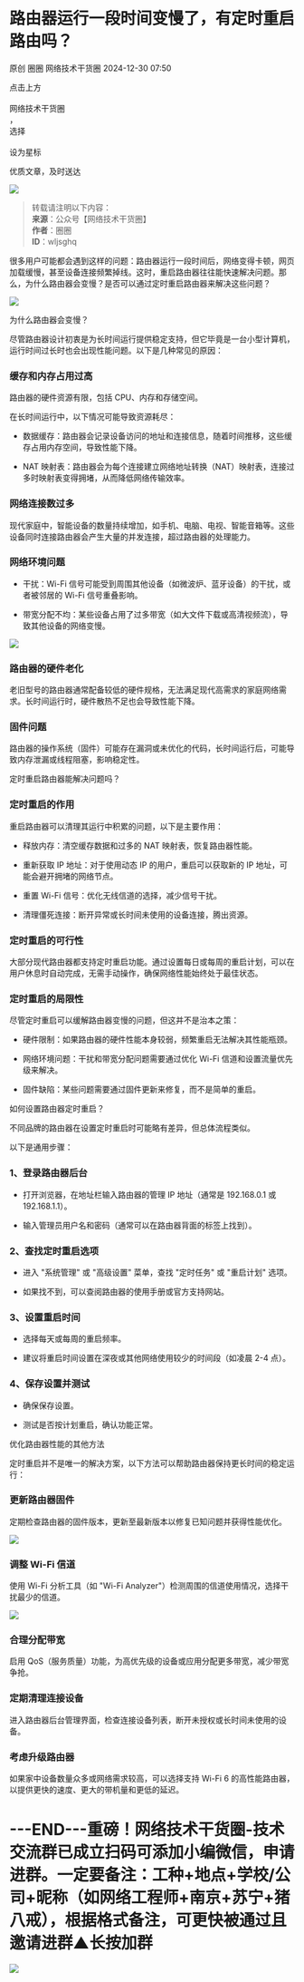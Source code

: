 #  路由器运行一段时间变慢了，有定时重启路由吗？   
原创 圈圈  网络技术干货圈   2024-12-30 07:50  
  
点击上方  
   
网络技术干货圈  
，  
选择  
   
设为星标  
  
优质文章，及时送达  
  
  
![](https://mmbiz.qpic.cn/mmbiz_png/p8No8ScJKT9z1qCg1V9MbsCSdmUBkOicVRmk5T6j0m8Z8L9YdmdU0crxLkBG4994IkXaZTrSnJAZksCicKaqO43g/640?wx_fmt=png "")  
  
> 转载请注明以下内容：  
> **来源**：公众号【网络技术干货圈】  
> **作者**：圈圈  
> **ID**：wljsghq  
  
  
很多用户可能都会遇到这样的问题：路由器运行一段时间后，网络变得卡顿，网页加载缓慢，甚至设备连接频繁掉线。这时，重启路由器往往能快速解决问题。那么，为什么路由器会变慢？是否可以通过定时重启路由器来解决这些问题？  
  
![](https://mmbiz.qpic.cn/mmbiz_jpg/p8No8ScJKT8DrKRK3LdHmbHicZZkduTx2ibhdG4tpickD17CoOxguPh852ZfWj9mibeYs7anMHpqAsmus9bLGjj77A/640?wx_fmt=jpeg&from=appmsg "")  
  
为什么路由器会变慢？  
  
尽管路由器设计初衷是为长时间运行提供稳定支持，但它毕竟是一台小型计算机，运行时间过长时也会出现性能问题。以下是几种常见的原因：  
### 缓存和内存占用过高  
  
路由器的硬件资源有限，包括 CPU、内存和存储空间。  
  
在长时间运行中，以下情况可能导致资源耗尽：  
- 数据缓存：路由器会记录设备访问的地址和连接信息，随着时间推移，这些缓存占用内存空间，导致性能下降。  
  
- NAT 映射表：路由器会为每个连接建立网络地址转换（NAT）映射表，连接过多时映射表变得拥堵，从而降低网络传输效率。  
  
### 网络连接数过多  
  
现代家庭中，智能设备的数量持续增加，如手机、电脑、电视、智能音箱等。这些设备同时连接路由器会产生大量的并发连接，超过路由器的处理能力。  
### 网络环境问题  
- 干扰：Wi-Fi 信号可能受到周围其他设备（如微波炉、蓝牙设备）的干扰，或者被邻居的 Wi-Fi 信号重叠影响。  
  
- 带宽分配不均：某些设备占用了过多带宽（如大文件下载或高清视频流），导致其他设备的网络变慢。  
  
![](https://mmbiz.qpic.cn/mmbiz_png/p8No8ScJKT8DrKRK3LdHmbHicZZkduTx2tGscp1wohYqasYavyhicEnbzpyyMSkgHcSa0wP6a4q64uwxTNIL2yBQ/640?wx_fmt=png&from=appmsg "")  
### 路由器的硬件老化  
  
老旧型号的路由器通常配备较低的硬件规格，无法满足现代高需求的家庭网络需求。长时间运行时，硬件散热不足也会导致性能下降。  
### 固件问题  
  
路由器的操作系统（固件）可能存在漏洞或未优化的代码，长时间运行后，可能导致内存泄漏或线程阻塞，影响稳定性。  
  
定时重启路由器能解决问题吗？  
### 定时重启的作用  
  
重启路由器可以清理其运行中积累的问题，以下是主要作用：  
- 释放内存：清空缓存数据和过多的 NAT 映射表，恢复路由器性能。  
  
- 重新获取 IP 地址：对于使用动态 IP 的用户，重启可以获取新的 IP 地址，可能会避开拥堵的网络节点。  
  
- 重置 Wi-Fi 信号：优化无线信道的选择，减少信号干扰。  
  
- 清理僵死连接：断开异常或长时间未使用的设备连接，腾出资源。  
  
### 定时重启的可行性  
  
大部分现代路由器都支持定时重启功能。通过设置每日或每周的重启计划，可以在用户休息时自动完成，无需手动操作，确保网络性能始终处于最佳状态。  
### 定时重启的局限性  
  
尽管定时重启可以缓解路由器变慢的问题，但这并不是治本之策：  
- 硬件限制：如果路由器的硬件性能本身较弱，频繁重启无法解决其性能瓶颈。  
  
- 网络环境问题：干扰和带宽分配问题需要通过优化 Wi-Fi 信道和设置流量优先级来解决。  
  
- 固件缺陷：某些问题需要通过固件更新来修复，而不是简单的重启。  
  
如何设置路由器定时重启？  
  
不同品牌的路由器在设置定时重启时可能略有差异，但总体流程类似。  
  
以下是通用步骤：  
### 1、登录路由器后台  
- 打开浏览器，在地址栏输入路由器的管理 IP 地址（通常是 192.168.0.1 或 192.168.1.1）。  
  
- 输入管理员用户名和密码（通常可以在路由器背面的标签上找到）。  
  
### 2、查找定时重启选项  
- 进入 "系统管理" 或 "高级设置" 菜单，查找 "定时任务" 或 "重启计划" 选项。  
  
- 如果找不到，可以查阅路由器的使用手册或官方支持网站。  
  
### 3、设置重启时间  
- 选择每天或每周的重启频率。  
  
- 建议将重启时间设置在深夜或其他网络使用较少的时间段（如凌晨 2-4 点）。  
  
### 4、保存设置并测试  
- 确保保存设置。  
  
- 测试是否按计划重启，确认功能正常。  
  
优化路由器性能的其他方法  
  
定时重启并不是唯一的解决方案，以下方法可以帮助路由器保持更长时间的稳定运行：  
### 更新路由器固件  
  
定期检查路由器的固件版本，更新至最新版本以修复已知问题并获得性能优化。  
  
![](https://mmbiz.qpic.cn/mmbiz_png/p8No8ScJKT8DrKRK3LdHmbHicZZkduTx2hJChh7dqn4kpeiccQlksAlibRicLcTgJIsJ3Iqps3CyrktgA2CZvBFDug/640?wx_fmt=png&from=appmsg "")  
### 调整 Wi-Fi 信道  
  
使用 Wi-Fi 分析工具（如 "Wi-Fi Analyzer"）检测周围的信道使用情况，选择干扰最少的信道。  
  
![](https://mmbiz.qpic.cn/mmbiz_png/p8No8ScJKT8DrKRK3LdHmbHicZZkduTx28eYu8q6vuIOYEibSonCuKE4oQTVkiaQzTrAKic26vcOgWUiap1q28hHMLw/640?wx_fmt=png&from=appmsg "")  
### 合理分配带宽  
  
启用 QoS（服务质量）功能，为高优先级的设备或应用分配更多带宽，减少带宽争抢。  
### 定期清理连接设备  
  
进入路由器后台管理界面，检查连接设备列表，断开未授权或长时间未使用的设备。  
### 考虑升级路由器  
  
如果家中设备数量众多或网络需求较高，可以选择支持 Wi-Fi 6 的高性能路由器，以提供更快的速度、更大的带机量和更低的延迟。  
# ---END---重磅！网络技术干货圈-技术交流群已成立扫码可添加小编微信，申请进群。一定要备注：工种+地点+学校/公司+昵称（如网络工程师+南京+苏宁+猪八戒），根据格式备注，可更快被通过且邀请进群▲长按加群  
  
  
  
![](https://mmbiz.qpic.cn/mmbiz_gif/p8No8ScJKT91zHQia5QWRMJhVxUyF4g3ZAuv0YbUEoiaVCzgE2gQT6eQC0Hx6icUE9HQbqFfVP3sSqbIUksF1Ojrg/640?wx_fmt=gif "")  
  
  
